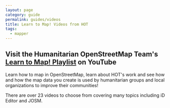 ```yaml
---
layout: page
category: guide
permalink: guides/videos
title: Learn to Map! Videos from HOT
tags:
  - mapper
---
```


## Visit the Humanitarian OpenStreetMap Team's [Learn to Map! Playlist](https://www.youtube.com/playlist?list=PLb9506_-6FMHULD9iDUAh-4qpxKdVspnD) on YouTube

Learn how to map in OpenStreetMap, learn about HOT's work and see how and how the map data you create is used by humanitarian groups and local organizations to improve their communities!

There are over 23 videos to choose from covering many topics including iD Editor and JOSM.
